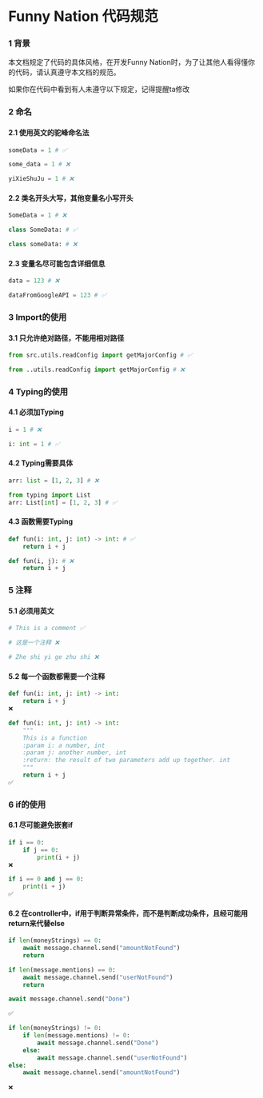 # Funny Nation 代码规范

### 1 背景

本文档规定了代码的具体风格，在开发Funny Nation时，为了让其他人看得懂你的代码，请认真遵守本文档的规范。

如果你在代码中看到有人未遵守以下规定，记得提醒ta修改

### 2 命名

#### 2.1 使用英文的驼峰命名法

```python
someData = 1 # ✅

some_data = 1 # ❌

yiXieShuJu = 1 # ❌
```

#### 2.2 类名开头大写，其他变量名小写开头

```python
SomeData = 1 # ❌

class SomeData: # ✅

class someData: # ❌
```

#### 2.3 变量名尽可能包含详细信息

```python
data = 123 # ❌

dataFromGoogleAPI = 123 # ✅
```

### 3 Import的使用

#### 3.1 只允许绝对路径，不能用相对路径

```python
from src.utils.readConfig import getMajorConfig # ✅

from ..utils.readConfig import getMajorConfig # ❌
```

### 4 Typing的使用

#### 4.1 必须加Typing

```python
i = 1 # ❌

i: int = 1 # ✅
```

#### 4.2 Typing需要具体

```python
arr: list = [1, 2, 3] # ❌

from typing import List
arr: List[int] = [1, 2, 3] # ✅
```

#### 4.3 函数需要Typing

```python
def fun(i: int, j: int) -> int: # ✅
    return i + j

def fun(i, j): # ❌
    return i + j
```

### 5 注释

#### 5.1 必须用英文

```python
# This is a comment ✅

# 这是一个注释 ❌

# Zhe shi yi ge zhu shi ❌
```

#### 5.2 每一个函数都需要一个注释

```python
def fun(i: int, j: int) -> int: 
    return i + j
❌
```

```python
def fun(i: int, j: int) -> int: 
    """
    This is a function
    :param i: a number, int
    :param j: another number, int
    :return: the result of two parameters add up together. int
    """
    return i + j
✅
```

### 6 if的使用

#### 6.1 尽可能避免嵌套if

```python
if i == 0:
    if j == 0:
        print(i + j)
❌
```

```python
if i == 0 and j == 0:
    print(i + j)
✅
```

#### 6.2 在controller中，if用于判断异常条件，而不是判断成功条件，且经可能用return来代替else

```python
if len(moneyStrings) == 0:
    await message.channel.send("amountNotFound")
    return

if len(message.mentions) == 0:
    await message.channel.send("userNotFound")
    return

await message.channel.send("Done")

✅
```

```python
if len(moneyStrings) != 0:
    if len(message.mentions) != 0:
        await message.channel.send("Done")
    else:
        await message.channel.send("userNotFound")
else:
    await message.channel.send("amountNotFound")
    
❌
```
